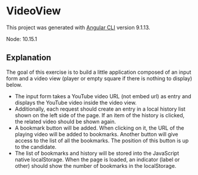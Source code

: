 # VideoView

This project was generated with [Angular CLI](https://github.com/angular/angular-cli) version 9.1.13.

Node: 10.15.1

## Explanation

The goal of this exercise is to build a little application composed of an input form and a video view (player or empty square if there is nothing to display) below. 

- The input form takes a YouTube video URL (not embed url) as entry and displays the YouTube video inside the video view. 
- Additionally, each request should create an entry in a local history list shown on the left side of 
    the page. If an item of the history is clicked, the related video should be shown again. 
- A bookmark button will be added. When clicking on it, the URL of the playing video will be added to bookmarks. Another button will give access to the list of all the bookmarks. The position of this button is up to the candidate.
- The list of bookmarks and history will be stored into the JavaScript native localStorage. When the page is loaded, an indicator (label or other) should show the number of bookmarks in the localStorage.
